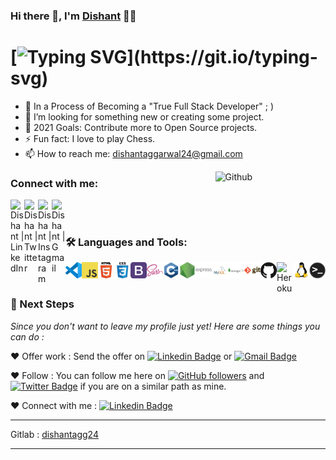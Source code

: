 ### Hi there 👋, I'm [Dishant](https://github.com/dishantagg24) 👨‍💻

# [![Typing SVG](https://readme-typing-svg.herokuapp.com?width=900&lines=I'm+a+Student%2C+Developer%2C+Competitive+Programmer%2C+and+Open+Source+Enthusiast!!)](https://git.io/typing-svg)

- 🌱 In a Process of Becoming a "True Full Stack Developer" ; )
- 👯 I’m looking for something new or creating some project.
- 🥅 2021 Goals: Contribute more to Open Source projects.
- ⚡ Fun fact: I love to play Chess.
- 📫 How to reach me: dishantaggarwal24@gmail.com
<!-- - 📝 [Resume](https://drive.google.com/drive/folders/1VxDtIflu5nThxTtm8COG_eh_1FkjF3Jj)  -->

<img width="35%" align="right" alt="Github" src="https://user-images.githubusercontent.com/48678280/88862734-4903af80-d201-11ea-968b-9c939d88a37c.gif" />

### Connect with me:

[<img align="left" alt="Dishant | LinkedIn" width="22px" src="https://cdn.jsdelivr.net/npm/simple-icons@v3/icons/linkedin.svg" />][linkedin]
[<img align="left" alt="Dishant | Twitter" width="22px" src="https://cdn.jsdelivr.net/npm/simple-icons@v3/icons/twitter.svg" />][twitter]
[<img align="left" alt="Dishant | Instagram" width="22px" src="https://cdn.jsdelivr.net/npm/simple-icons@v3/icons/instagram.svg" />][instagram]
[<img align="left" alt="Dishant | Gmail" width="22px" src="https://cdn.jsdelivr.net/npm/simple-icons@v3/icons/gmail.svg" />][gmail]

<br />
<br />

### 🛠️ Languages and Tools:

<img align="left" alt="Visual Studio Code" width="26px" src="https://raw.githubusercontent.com/github/explore/80688e429a7d4ef2fca1e82350fe8e3517d3494d/topics/visual-studio-code/visual-studio-code.png" />
<img align="left" alt="JavaScript" width="26px" src="https://raw.githubusercontent.com/github/explore/80688e429a7d4ef2fca1e82350fe8e3517d3494d/topics/javascript/javascript.png" />
<img align="left" alt="HTML5" width="26px" src="https://raw.githubusercontent.com/github/explore/80688e429a7d4ef2fca1e82350fe8e3517d3494d/topics/html/html.png" />
<img align="left" alt="CSS3" width="26px" src="https://raw.githubusercontent.com/github/explore/80688e429a7d4ef2fca1e82350fe8e3517d3494d/topics/css/css.png" />
<img align="left" alt="Bootstrap" width="26px" src="https://raw.githubusercontent.com/github/explore/80688e429a7d4ef2fca1e82350fe8e3517d3494d/topics/bootstrap/bootstrap.png" />
<img align="left" alt="Sass" width="26px" src="https://raw.githubusercontent.com/github/explore/80688e429a7d4ef2fca1e82350fe8e3517d3494d/topics/sass/sass.png" />
<img align="left" alt="C++" width="26px" src="https://raw.githubusercontent.com/github/explore/80688e429a7d4ef2fca1e82350fe8e3517d3494d/topics/cpp/cpp.png" />
<img align="left" alt="Node.js" width="26px" src="https://raw.githubusercontent.com/github/explore/80688e429a7d4ef2fca1e82350fe8e3517d3494d/topics/nodejs/nodejs.png" />
<img align="left" alt="Express.js" width="26px" src="https://raw.githubusercontent.com/devicons/devicon/master/icons/express/express-original-wordmark.svg" />
<img align="left" alt="MySQL" width="26px" src="https://raw.githubusercontent.com/github/explore/80688e429a7d4ef2fca1e82350fe8e3517d3494d/topics/mysql/mysql.png" />
<img align="left" alt="MongoDB" width="26px" src="https://raw.githubusercontent.com/github/explore/80688e429a7d4ef2fca1e82350fe8e3517d3494d/topics/mongodb/mongodb.png" />
<img align="left" alt="Git" width="26px" src="https://raw.githubusercontent.com/github/explore/80688e429a7d4ef2fca1e82350fe8e3517d3494d/topics/git/git.png" />
<img align="left" alt="GitHub" width="26px" src="https://raw.githubusercontent.com/github/explore/78df643247d429f6cc873026c0622819ad797942/topics/github/github.png" />
<img align="left" alt="Heroku" width="26px" src="https://www.vectorlogo.zone/logos/heroku/heroku-icon.svg" />
<img align="left" alt="Linux" width="26px" src="https://raw.githubusercontent.com/devicons/devicon/master/icons/linux/linux-original.svg" />
<img align="left" alt="Terminal" width="26px" src="https://raw.githubusercontent.com/github/explore/80688e429a7d4ef2fca1e82350fe8e3517d3494d/topics/terminal/terminal.png" />


<br />
<br />

### 👣 Next Steps

_Since you don't want to leave my profile just yet! Here are some things you can do :_


❤️ Offer work : Send the offer on [![Linkedin Badge](https://img.shields.io/badge/-Dishant_Aggarwal-blue?style=flat-square&logo=Linkedin&logoColor=white&link=https://www.linkedin.com/in/dishantagg24/)](https://www.linkedin.com/in/dishantagg24/)
or [![Gmail Badge](https://img.shields.io/badge/dishantaggarwal24@gmail.com-c14438?style=flat-square&logo=Gmail&logoColor=white&link=mailto:dishantaggarwal24@gmail.com)](mailto:dishantaggarwal24@gmail.com)


❤️ Follow : You can follow me here on [![GitHub followers](https://img.shields.io/github/followers/dishantagg24?label=Follow&style=social)](https://github.com/dishantagg24/?tab=follow) and [![Twitter Badge](https://img.shields.io/badge/-@dishant24_agg-1ca0f1?style=flat-square&labelColor=1ca0f1&logo=twitter&logoColor=white&link=https://twitter.com/dishant24_agg)](https://twitter.com/dishant24_agg)
if you are on a similar path as mine.


❤️ Connect with me : [![Linkedin Badge](https://img.shields.io/badge/-Dishant_Aggarwal-blue?style=flat-square&logo=Linkedin&logoColor=white&link=https://www.linkedin.com/in/dishantagg24/)](https://www.linkedin.com/in/dishantagg24/)


----------------------------------------------------------

Gitlab : [dishantagg24](https://gitlab.com/dishantaggarwal24)

---

[twitter]: https://twitter.com/dishant24_agg
[instagram]: https://www.instagram.com/dishant24_agg/
[linkedin]: https://www.linkedin.com/in/dishantagg24/
[gmail]: mailto:dishantaggarwal24@gmail.com

